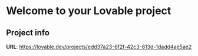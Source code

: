 # Welcome to your Lovable project

## Project info

**URL**: https://lovable.dev/projects/edd37a23-6f2f-42c3-813d-1dadd4ae5ae2

#